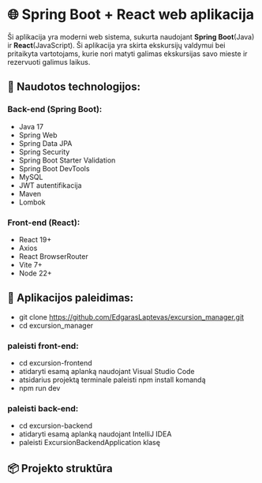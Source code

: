 # 🌐 Spring Boot + React web aplikacija

Ši aplikacija yra moderni web sistema, sukurta naudojant **Spring Boot**(Java) ir **React**(JavaScript). Ši aplikacija yra skirta ekskursijų valdymui bei pritaikyta vartotojams, kurie nori matyti galimas ekskursijas savo mieste ir rezervuoti galimus laikus.

## 🧰 Naudotos technologijos:

### Back-end (Spring Boot):
- Java 17
- Spring Web
- Spring Data JPA
- Spring Security
- Spring Boot Starter Validation
- Spring Boot DevTools
- MySQL
- JWT autentifikacija
- Maven
- Lombok

### Front-end (React):
- React 19+
- Axios
- React BrowserRouter
- Vite 7+
- Node 22+

## 🚀 Aplikacijos paleidimas:
- git clone https://github.com/EdgarasLaptevas/excursion_manager.git 
- cd excursion_manager
### paleisti front-end:
- cd excursion-frontend
- atidaryti esamą aplanką naudojant Visual Studio Code
- atsidarius projektą terminale paleisti npm install komandą
- npm run dev
### paleisti back-end:
- cd excursion-backend
- atidaryti esamą aplanką naudojant IntelliJ IDEA
- paleisti ExcursionBackendApplication klasę

## 📦 Projekto struktūra

